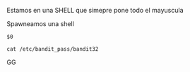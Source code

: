 Estamos en una SHELL que simepre pone todo el mayuscula

Spawneamos una shell
```
$0
```
```
cat /etc/bandit_pass/bandit32
```
GG
